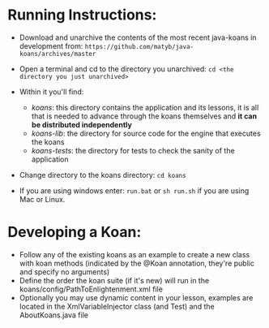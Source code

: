 Running Instructions:
=====================
* Download and unarchive the contents of the most recent java-koans in development from:
```https://github.com/matyb/java-koans/archives/master```

* Open a terminal and cd to the directory you unarchived:
```cd <the directory you just unarchived>```

* Within it you'll find:
    * *koans*: this directory contains the application and its lessons, it is all that is needed to advance through the koans themselves and **it can be distributed independently**
    * *koans-lib*: the directory for source code for the engine that executes the koans 
    * *koans-tests*: the directory for tests to check the sanity of the application

* Change directory to the koans directory: ```cd koans```

* If you are using windows enter: ```run.bat``` or ```sh run.sh``` if you are using Mac or Linux.

Developing a Koan:
==================
* Follow any of the existing koans as an example to create a new class with koan methods (indicated by the @Koan annotation, they're public and specify no arguments)
* Define the order the koan suite (if it's new) will run in the koans/config/PathToEnlightenment.xml file
* Optionally you may use dynamic content in your lesson, examples are located in the XmlVariableInjector class (and Test) and the AboutKoans.java file

